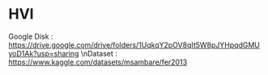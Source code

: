 # HVI

Google Disk : https://drive.google.com/drive/folders/1UqkqY2pOV8qIt5W8pJYHpqdGMUyoD1Ak?usp=sharing
\nDataset : https://www.kaggle.com/datasets/msambare/fer2013
